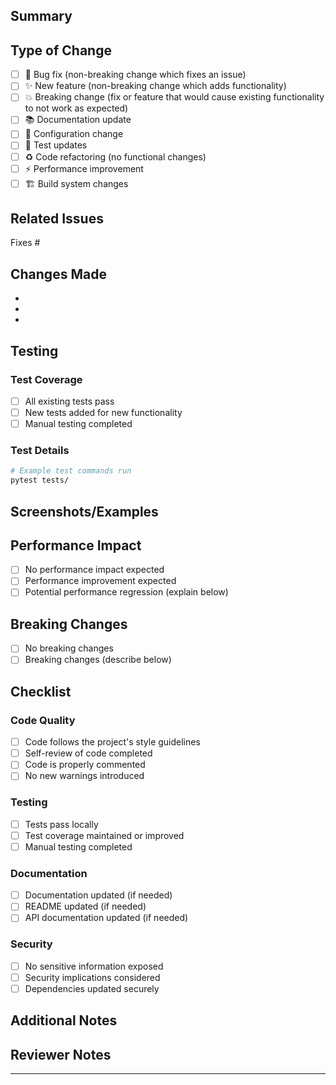 ## Summary

<!-- Provide a brief summary of the changes in this PR -->

## Type of Change

<!-- Mark relevant options with [x] -->

- [ ] 🐛 Bug fix (non-breaking change which fixes an issue)
- [ ] ✨ New feature (non-breaking change which adds functionality)
- [ ] 💥 Breaking change (fix or feature that would cause existing functionality to not work as expected)
- [ ] 📚 Documentation update
- [ ] 🔧 Configuration change
- [ ] 🧪 Test updates
- [ ] ♻️ Code refactoring (no functional changes)
- [ ] ⚡ Performance improvement
- [ ] 🏗️ Build system changes

## Related Issues

<!-- Link to related issues using "Fixes #123" or "Closes #123" or "Related to #123" -->

Fixes #

## Changes Made

<!-- Describe the specific changes made in this PR -->

- 
- 
- 

## Testing

<!-- Describe how you tested these changes -->

### Test Coverage
- [ ] All existing tests pass
- [ ] New tests added for new functionality
- [ ] Manual testing completed

### Test Details
<!-- Provide details about testing performed -->

```bash
# Example test commands run
pytest tests/
```

## Screenshots/Examples

<!-- If applicable, add screenshots or code examples to help explain your changes -->

## Performance Impact

<!-- If applicable, describe any performance implications -->

- [ ] No performance impact expected
- [ ] Performance improvement expected
- [ ] Potential performance regression (explain below)

## Breaking Changes

<!-- If this is a breaking change, describe what changes users need to make -->

- [ ] No breaking changes
- [ ] Breaking changes (describe below)

## Checklist

<!-- Mark completed items with [x] -->

### Code Quality
- [ ] Code follows the project's style guidelines
- [ ] Self-review of code completed
- [ ] Code is properly commented
- [ ] No new warnings introduced

### Testing
- [ ] Tests pass locally
- [ ] Test coverage maintained or improved
- [ ] Manual testing completed

### Documentation
- [ ] Documentation updated (if needed)
- [ ] README updated (if needed)
- [ ] API documentation updated (if needed)

### Security
- [ ] No sensitive information exposed
- [ ] Security implications considered
- [ ] Dependencies updated securely

## Additional Notes

<!-- Any additional information, concerns, or considerations -->

## Reviewer Notes

<!-- Information specifically for reviewers -->

---

<!-- 
Before submitting:
1. Ensure all checks above are completed
2. Verify all tests pass
3. Update documentation as needed
4. Consider the impact on existing users
-->